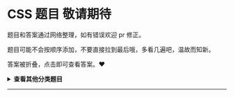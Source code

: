 
# CSS 题目  敬请期待

题目和答案通过网络整理，如有错误欢迎 pr 修正。

题目可能不会按顺序添加，不要直接拉到最后哦，多看几遍吧，温故而知新。

答案被折叠，点击即可查看答案。:heart:

<details><summary><b> 查看其他分类题目</b></summary>
<p>

 * [JS](../README.md)
 * [HTTP](../http/README.md)

</p>
</details>

---